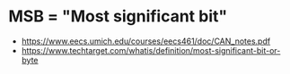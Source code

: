 # MSB = "Most significant bit"
- https://www.eecs.umich.edu/courses/eecs461/doc/CAN_notes.pdf
- https://www.techtarget.com/whatis/definition/most-significant-bit-or-byte
